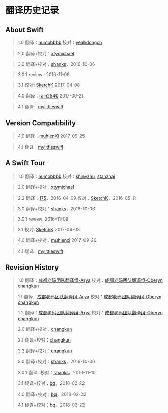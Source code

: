 # 翻译历史记录

## About Swift

> 1.0
> 翻译：[numbbbbb](https://github.com/numbbbbb)
> 校对：[yeahdongcn](https://github.com/yeahdongcn)

> 2.0
> 翻译+校对：[xtymichael](https://github.com/xtymichael)

> 3.0
> 翻译+校对：[shanks](http://codebuild.me)，2016-10-06

> 3.0.1
> review : 2016-11-09

> 3.1
> 校对: [SketchK](https://github.com/SketchK) 2017-04-08

> 4.0
> 翻译：[rain2540](https://github.com/rain2540) 2017-09-21

> 4.1
> 翻译：[mylittleswift](https://github.com/mylittleswift)

## Version Compatibility

> 4.0
> 翻译：[muhlenXi](https://github.com/muhlenxi)  2017-09-25

> 4.1
> 翻译：[mylittleswift](https://github.com/mylittleswift)

## A Swift Tour

> 1.0
> 翻译：[numbbbbb](https://github.com/numbbbbb)
> 校对：[shinyzhu](https://github.com/shinyzhu), [stanzhai](https://github.com/stanzhai)

> 2.0
> 翻译+校对：[xtymichael](https://github.com/xtymichael)

> 2.2
> 翻译：[175](https://github.com/Brian175)，2016-04-09
> 校对：[SketchK](https://github.com/SketchK)，2016-05-11

> 3.0
> 翻译+校对：[shanks](http://codebuild.me)，2016-10-06

> 3.0.1
> review: 2016-11-09

> 3.1 校对: [SketchK](https://github.com/SketchK) 2017-04-08

> 4.0
> 翻译+校对：[muhlenxi](https://github.com/muhlenxi) 2017-09-26

> 4.1
> 翻译：[mylittleswift](https://github.com/mylittleswift)

## Revision History

> 1.0
> 翻译：[成都老码团队翻译组-Arya](http://weibo.com/littlekok/)
> 校对：[成都老码团队翻译组-Oberyn](http://weibo.com/u/5241713117)
[changkun](http://changkun.us/about/)
> 
> 1.1
> 翻译：[成都老码团队翻译组-Arya](http://weibo.com/littlekok/)
> 校对：[成都老码团队翻译组-Oberyn](http://weibo.com/u/5241713117)
[changkun](http://changkun.us/about/)
> 
> 1.2
> 翻译：[成都老码团队翻译组-Arya](http://weibo.com/littlekok/)
> 校对：[成都老码团队翻译组-Oberyn](http://weibo.com/u/5241713117)
[changkun](http://changkun.us/about/)
> 
> 2.0
> 翻译+校对：[changkun](http://changkun.us/about/)
> 
> 2.1
> 翻译+校对：[changkun](http://changkun.us/about/)
> 
> 2.2
> 翻译+校对：[changkun](http://changkun.us/about/)
> 
> 3.0
> 翻译+校对：[shanks](http://codebuild.me)，2016-10-06
> 
> 3.0.1
> 翻译+校对：[shanks](http://codebuild.me)，2016-11-10
> 
> 3.1
> 翻译+校对：[bq](https://github.com/bqlin)，2018-02-22
> 
> 4.0
> 翻译+校对：[bq](https://github.com/bqlin)，2018-02-22
> 
> 4.1
> 翻译+校对：[bq](https://github.com/bqlin)，2018-02-22
